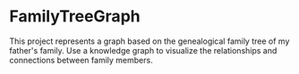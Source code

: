 # FamilyTreeGraph
This project represents a graph based on the genealogical family tree of my father's family. Use a knowledge graph to visualize the relationships and connections between family members.
